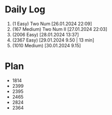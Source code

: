 # Daily Log
1. (1 Easy) Two Num [26.01.2024 22:09]
2. (167 Medium) Two Num II [27.01.2024 22:03]
3. (2006 Easy) [28.01.2024 13:37]
4. (2367 Easy) [29.01.2024 9.50 | 13 min]
5. (1010 Medium) [30.01.2024 9.15]

# Plan
- 1814
- 2399
- 2395
- 2465
- 2824
- 2364
